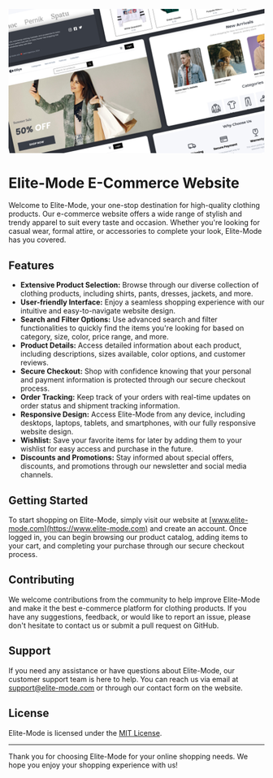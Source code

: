 ![banner](public/assets/file%20cover%20-%201.png)

# Elite-Mode E-Commerce Website

Welcome to Elite-Mode, your one-stop destination for high-quality clothing products. Our e-commerce website offers a wide range of stylish and trendy apparel to suit every taste and occasion. Whether you're looking for casual wear, formal attire, or accessories to complete your look, Elite-Mode has you covered.

## Features

- **Extensive Product Selection:** Browse through our diverse collection of clothing products, including shirts, pants, dresses, jackets, and more.
- **User-friendly Interface:** Enjoy a seamless shopping experience with our intuitive and easy-to-navigate website design.
- **Search and Filter Options:** Use advanced search and filter functionalities to quickly find the items you're looking for based on category, size, color, price range, and more.
- **Product Details:** Access detailed information about each product, including descriptions, sizes available, color options, and customer reviews.
- **Secure Checkout:** Shop with confidence knowing that your personal and payment information is protected through our secure checkout process.
- **Order Tracking:** Keep track of your orders with real-time updates on order status and shipment tracking information.
- **Responsive Design:** Access Elite-Mode from any device, including desktops, laptops, tablets, and smartphones, with our fully responsive website design.
- **Wishlist:** Save your favorite items for later by adding them to your wishlist for easy access and purchase in the future.
- **Discounts and Promotions:** Stay informed about special offers, discounts, and promotions through our newsletter and social media channels.

## Getting Started

To start shopping on Elite-Mode, simply visit our website at [www.elite-mode.com](https://www.elite-mode.com) and create an account. Once logged in, you can begin browsing our product catalog, adding items to your cart, and completing your purchase through our secure checkout process.

## Contributing

We welcome contributions from the community to help improve Elite-Mode and make it the best e-commerce platform for clothing products. If you have any suggestions, feedback, or would like to report an issue, please don't hesitate to contact us or submit a pull request on GitHub.

## Support

If you need any assistance or have questions about Elite-Mode, our customer support team is here to help. You can reach us via email at support@elite-mode.com or through our contact form on the website.

## License

Elite-Mode is licensed under the [MIT License](LICENSE).

---

Thank you for choosing Elite-Mode for your online shopping needs. We hope you enjoy your shopping experience with us!
